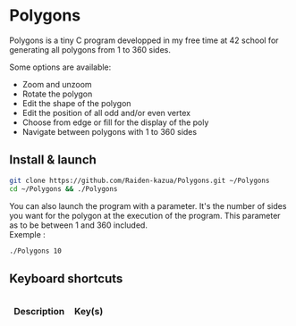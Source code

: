 # Polygons

Polygons is a tiny C program developped in my free time at 42 school for generating all polygons from 1 to 360 sides.

Some options are available:
* Zoom and unzoom
* Rotate the polygon
* Edit the shape of the polygon
* Edit the position of all odd and/or even vertex
* Choose from edge or fill for the display of the poly
* Navigate between polygons with 1 to 360 sides

## Install & launch
```bash
git clone https://github.com/Raiden-kazua/Polygons.git ~/Polygons
cd ~/Polygons && ./Polygons
```
You can also launch the program with a parameter. It's the number of sides you want for the polygon at the execution of the program. This parameter as to be between 1 and 360 included.<br />
Exemple :
```bash
./Polygons 10
```

## Keyboard shortcuts

<table width="100%">
<thead>
<tr>
<td width="60%" height="60px" align="center" cellpadding="0">
<strong>Description</strong>
</td>
<td width="250%" align="center" cellpadding="0">
<strong>    Key(s)    </strong>
</td>
</tr>
</thead>
<tbody>
</tbody>
</table>
